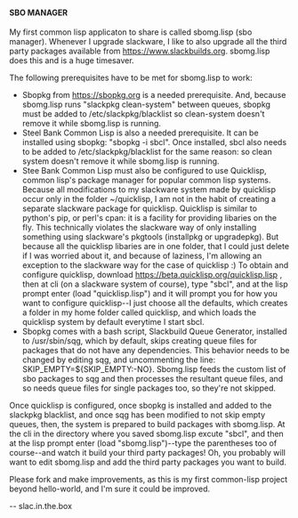 #### SBO MANAGER

My first common lisp applicaton to share is called sbomg.lisp (sbo manager). Whenever I upgrade slackware, I like to also upgrade all the third party packages available from https://www.slackbuilds.org. sbomg.lisp does this and is a huge timesaver.

The following prerequisites have to be met for sbomg.lisp to work:
- Sbopkg from https://sbopkg.org is a needed prerequisite. And, because sbomg.lisp runs "slackpkg clean-system" between queues, sbopkg must be added to /etc/slackpkg/blacklist so clean-system doesn't remove it while sbomg.lisp is running.
- Steel Bank Common Lisp is also a needed prerequisite.  It can be installed using sbopkg:  "sbopkg -i sbcl".  Once installed, sbcl also needs to be added to /etc/slackpkg/blacklist for the same reason: so clean system doesn't remove it while sbomg.lisp is running.
- Stee Bank Common Lisp must also be configured to use Quicklisp, common lisp's package manager for popular common lisp systems.  Because all modifications to my slackware system made by quicklisp occur only in the folder ~/quicklisp, I am not in the habit of creating a separate slackware package for quicklisp.  Quicklisp is similar to python's pip, or perl's cpan:  it is a facility for providing libaries on the fly.  This technically violates the slackware way of only installing something using slackware's pkgtools (installpkg or upgradepkg).  But because all the quicklisp libaries are in one folder, that I could just delete if I was worried about it, and because of laziness, I'm allowing an exception to the slackware way for the case of quicklisp :)  To obtain and configure quicklisp, download https://beta.quicklisp.org/quicklisp.lisp , then at cli (on a slackware system of course), type "sbcl", and at the lisp prompt enter (load "quicklisp.lisp") and it will prompt you for how you want to configure quicklisp--I just choose all the defaults, which creates a folder in my home folder called quicklisp, and which loads the quicklisp system by default everytime I start sbcl.
-  Sbopkg comes with a bash script, Slackbuild Queue Generator, installed to /usr/sbin/sqg, which by default, skips creating queue files for packages that do not have any dependencies. This behavior needs to be changed by editing sqg, and uncommenting the line: SKIP_EMPTY=${SKIP_EMPTY:-NO}. Sbomg.lisp feeds the custom list of sbo packages to sqg and then processes the resultant queue files, and so needs queue files for single packages too, so they're not skipped.

Once quicklisp is configured, once sbopkg is installed and added to the slackpkg blacklist, and once sqg has been modified to not skip empty queues, then, the system is prepared to build packages with sbomg.lisp. At the cli in the directory where you saved sbomg.lisp excute "sbcl", and then at the lisp prompt enter (load "sbomg.lisp")--type the parentheses too of course--and watch it build your third party packages! Oh, you probably will want to edit sbomg.lisp and add the third party packages you want to build.

Please fork and make improvements, as this is my first common-lisp project beyond hello-world, and I'm sure it could be improved.

-- slac.in.the.box
